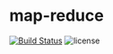 # map-reduce

[![Build Status](https://travis-ci.com/Constantine-32/map-reduce.svg?token=XRb3p57YXAyxoz4qpEXL&branch=master)](https://travis-ci.com/Constantine-32/map-reduce)
![license](https://img.shields.io/github/license/mashape/apistatus.svg)